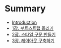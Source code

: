# Summary

* [Introduction](README.md)
* [1장. 부트스트랩 올리기](chapter1.md)
* [2장. 스타일 구문 만들기](2장-스타일-구문-만들기.md)
* [3장. 레이아웃 구축하기](3장-레이아웃-구축하기.md)

